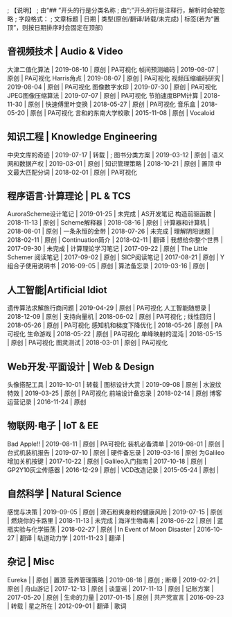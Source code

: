 ; 【说明】
; 由“## ”开头的行是分类名称
; 由“;”开头的行是注释行，解析时会被忽略
; 字段格式：
; 文章标题 | 日期 | 类型(原创/翻译/转载/未完成) | 标签(若为“置顶”，则按日期排序时会固定在顶部)


## 音视频技术 | Audio & Video

大津二值化算法 | 2019-08-10 | 原创 | PA可视化
帧间预测编码 | 2019-08-07 | 原创 | PA可视化
Harris角点 | 2019-08-07 | 原创 | PA可视化
视频压缩编码研究 | 2019-08-04 | 原创 | PA可视化
图像数字水印 | 2019-07-30 | 原创 | PA可视化
JPEG图像压缩算法 | 2019-07-07 | 原创 | PA可视化
节拍速度BPM计算 | 2018-11-30 | 原创 | 
快速傅里叶变换 | 2018-05-27 | 原创 | PA可视化
音乐盒 | 2018-05-20 | 原创 | PA可视化
言和的东南大学校歌 | 2015-11-08 | 原创 | Vocaloid

## 知识工程 | Knowledge Engineering

中央文库的奇迹 | 2019-07-17 | 转载 | 
; 图书分类方案 | 2019-03-12 | 原创 | 
语义网和数据产权 | 2019-03-01 | 原创 | 
知识管理策略 | 2018-10-21 | 原创 | 置顶
中文最大匹配分词 | 2018-02-01 | 原创 | PA可视化

## 程序语言·计算理论 | PL & TCS

AuroraScheme设计笔记 | 2019-01-25 | 未完成 | AS开发笔记
构造前驱函数 | 2018-11-13 | 原创 | 
Scheme解释器 | 2018-08-16 | 原创 | 
计算器和计算机 | 2018-08-01 | 原创 | 
一条永恒的金带 | 2018-07-26 | 未完成 | 
理解阴阳谜题 | 2018-02-11 | 原创 | 
Continuation简介 | 2018-02-11 | 翻译 | 
我想给你整个世界 | 2017-09-30 | 未完成 | 
计算理论学习笔记 | 2017-09-22 | 原创 | 
The Little Schemer 阅读笔记 | 2017-09-02 | 原创 | 
SICP阅读笔记 | 2017-08-21 | 原创 | 
Y组合子使用说明书 | 2016-09-05 | 原创 | 
算法备忘录 | 2019-03-16 | 原创 |


## 人工智能|Artificial Idiot

遗传算法求解旅行商问题 | 2019-04-29 | 原创 | PA可视化
人工智能随想录 | 2018-12-09 | 原创 |
支持向量机 | 2018-06-02 | 原创 | PA可视化
; 线性回归 | 2018-05-26 | 原创 | PA可视化
感知机和梯度下降优化 | 2018-05-26 | 原创 | PA可视化
生命游戏 | 2018-05-22 | 原创 | PA可视化
单峰映射的混沌 | 2018-05-15 | 原创 | PA可视化
图灵测试 | 2018-03-01 | 原创 | PA可视化


## Web开发·平面设计 | Web & Design

头像搭配工具 | 2019-10-01 | 转载 | 
图标设计大赏 | 2019-09-08 | 原创 | 
水波纹特效 | 2019-03-25 | 原创 | PA可视化
前端设计备忘录 | 2018-02-14 | 原创
博客运营记录 | 2016-11-24 | 原创

## 物联网·电子 | IoT & EE

Bad Apple!! | 2019-08-11 | 原创 | PA可视化
装机必备清单 | 2019-08-01 | 原创 |
台式机装机报告 | 2019-07-10 | 原创 |
硬件备忘录 | 2019-03-16 | 原创
为Galileo增加关机按键 | 2017-10-22 | 原创 | 
Galileo入门指南 | 2017-10-18 | 原创 | 
GP2Y10灰尘传感器 | 2016-12-29 | 原创 | 
VCD改造记录 | 2015-05-24 | 原创 | 

## 自然科学 | Natural Science

感觉与决策 | 2019-09-05 | 原创 |
滑石粉爽身粉的健康风险 | 2019-07-15 | 原创 |
燃烧你的卡路里 | 2018-11-13 | 未完成 | 
海洋生物毒素 | 2018-06-22 | 原创 | 
蓝瓶实验与化学振荡 | 2018-02-27 | 原创 | 
In Event of Moon Disaster | 2016-10-27 | 翻译 | 
轨道动力学 | 2011-11-23 | 翻译 | 

## 杂记 | Misc

Eureka | | 原创 | 置顶
营养管理策略 | 2019-08-18 | 原创
; 断章 | 2019-02-21 | 原创 | 
舟山游记 | 2017-12-13 | 原创 | 
谈童谣 | 2017-11-13 | 原创 | 
记账方案 | 2017-05-20 | 原创 | 
生命的力量 | 2017-01-15 | 原创 | 
共产党宣言 | 2016-09-23 | 转载 | 
星之所在 | 2012-09-01 | 翻译 | 歌词
